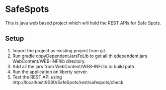 # SafeSpots
This is java web based project which will hold the REST APIs for Safe Spots.

## Setup
1. Import the project as existing project from git.
2. Run gradle copyDependentJarsToLib to get all th edependent jars WebContent/WEB-INF/lib directory.
3. Add all the jars from WebContent/WEB-INF/lib to build path.
4. Run the application on liberty server.
5. Test the REST API using http://localhost:9080/SafeSpots/rest/safespots/check
